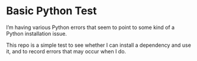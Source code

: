 # Basic Python Test

I’m having various Python errors that seem to point to some kind of a Python installation issue.

This repo is a simple test to see whether I can install a dependency and use it, and to record errors that may occur when I do.


